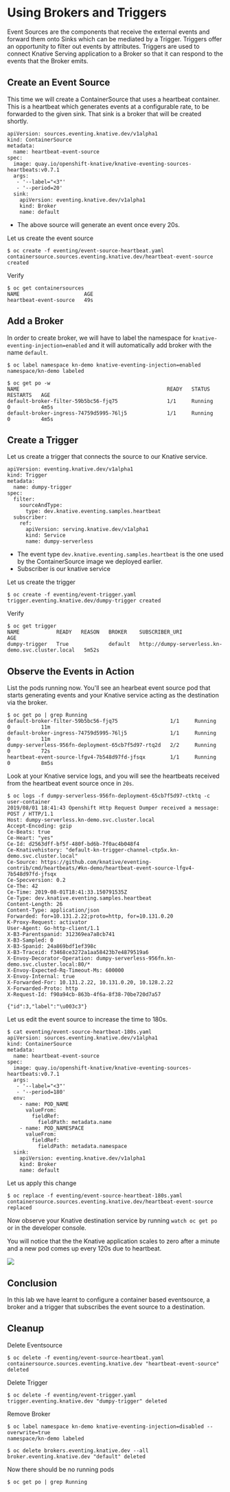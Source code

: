# Using Brokers and Triggers

Event Sources are the components that receive the external events and forward them onto Sinks which can be mediated by a Trigger. Triggers offer an opportunity to filter out events by attributes. Triggers are used to connect Knative Serving application to a Broker so that it can respond to the events that the Broker emits.


## Create an Event Source

This time we will create a ContainerSource that uses a heartbeat container. This is a heartbeat which generates events at a configurable rate, to be forwarded to the given sink. That sink is a broker that will be created shortly. 

```
apiVersion: sources.eventing.knative.dev/v1alpha1
kind: ContainerSource
metadata:
  name: heartbeat-event-source
spec:
  image: quay.io/openshift-knative/knative-eventing-sources-heartbeats:v0.7.1
  args:
   - '--label="<3"'
   - '--period=20'
  sink:
    apiVersion: eventing.knative.dev/v1alpha1
    kind: Broker
    name: default
```

* The above source will generate an event once every 20s.

Let us create the event source

```
$ oc create -f eventing/event-source-heartbeat.yaml
containersource.sources.eventing.knative.dev/heartbeat-event-source created
```

Verify

```
$ oc get containersources
NAME                     AGE
heartbeat-event-source   49s
```

## Add a Broker 

In order to create broker, we will have to label the namespace for `knative-eventing-injection=enabled` and it will automatically add broker with the name `default`.

```
$ oc label namespace kn-demo knative-eventing-injection=enabled
namespace/kn-demo labeled
```

```
$ oc get po -w
NAME                                                READY   STATUS              RESTARTS   AGE
default-broker-filter-59b5bc56-fjq75                1/1     Running             0          4m5s
default-broker-ingress-74759d5995-76lj5             1/1     Running             0          4m5s
```


## Create a Trigger

Let us create a trigger that connects the source to our Knative service.

```
apiVersion: eventing.knative.dev/v1alpha1
kind: Trigger
metadata:
  name: dumpy-trigger
spec:
  filter:
    sourceAndType:
      type: dev.knative.eventing.samples.heartbeat
  subscriber:
    ref:
      apiVersion: serving.knative.dev/v1alpha1
      kind: Service
      name: dumpy-serverless
```


* The event type `dev.knative.eventing.samples.heartbeat` is the one used by the ContainerSource image we deployed earlier.
* Subscriber is our knative service

Let us create the trigger

```
$ oc create -f eventing/event-trigger.yaml 
trigger.eventing.knative.dev/dumpy-trigger created
```

Verify

```
$ oc get trigger
NAME            READY   REASON   BROKER    SUBSCRIBER_URI                                      AGE
dumpy-trigger   True             default   http://dumpy-serverless.kn-demo.svc.cluster.local   5m52s
```

## Observe the Events in Action

List the pods running now. You'll see an hearbeat event source pod that starts generating events and your Knative service acting as the destination via the broker.

```
$ oc get po | grep Running
default-broker-filter-59b5bc56-fjq75                 1/1     Running     0          11m
default-broker-ingress-74759d5995-76lj5              1/1     Running     0          11m
dumpy-serverless-956fn-deployment-65cb7f5d97-rtq2d   2/2     Running     0          72s
heartbeat-event-source-lfgv4-7b548d97fd-jfsqx        1/1     Running     0          8m5s
```


Look at your Knative service logs, and you will see the heartbeats received from the heartbeat event source once in `20s`.

```
$ oc logs -f dumpy-serverless-956fn-deployment-65cb7f5d97-ctktq -c user-container
2019/08/01 18:41:43 Openshift Http Request Dumper received a message: POST / HTTP/1.1
Host: dumpy-serverless.kn-demo.svc.cluster.local
Accept-Encoding: gzip
Ce-Beats: true
Ce-Heart: "yes"
Ce-Id: d2563dff-bf5f-480f-bd6b-7f0ac4b048f4
Ce-Knativehistory: "default-kn-trigger-channel-ctp5x.kn-demo.svc.cluster.local"
Ce-Source: https://github.com/knative/eventing-contrib/cmd/heartbeats/#kn-demo/heartbeat-event-source-lfgv4-7b548d97fd-jfsqx
Ce-Specversion: 0.2
Ce-The: 42
Ce-Time: 2019-08-01T18:41:33.150791535Z
Ce-Type: dev.knative.eventing.samples.heartbeat
Content-Length: 26
Content-Type: application/json
Forwarded: for=10.131.2.22;proto=http, for=10.131.0.20
K-Proxy-Request: activator
User-Agent: Go-http-client/1.1
X-B3-Parentspanid: 312369ea7a8cb741
X-B3-Sampled: 0
X-B3-Spanid: 24a869bdf1ef398c
X-B3-Traceid: f3468ce3272a1aa58423b7e4879519a6
X-Envoy-Decorator-Operation: dumpy-serverless-956fn.kn-demo.svc.cluster.local:80/*
X-Envoy-Expected-Rq-Timeout-Ms: 600000
X-Envoy-Internal: true
X-Forwarded-For: 10.131.2.22, 10.131.0.20, 10.128.2.22
X-Forwarded-Proto: http
X-Request-Id: f90a94cb-863b-4f6a-8f38-70be720d7a57

{"id":3,"label":"\u003c3"}

```

Let us edit the event source to increase the time to 180s.

```
$ cat eventing/event-source-heartbeat-180s.yaml 
apiVersion: sources.eventing.knative.dev/v1alpha1
kind: ContainerSource
metadata:
  name: heartbeat-event-source
spec:
  image: quay.io/openshift-knative/knative-eventing-sources-heartbeats:v0.7.1 
  args:
   - '--label="<3"'
   - '--period=180'
  env:
    - name: POD_NAME
      valueFrom:
        fieldRef:
          fieldPath: metadata.name
    - name: POD_NAMESPACE
      valueFrom:
        fieldRef:
          fieldPath: metadata.namespace
  sink:
    apiVersion: eventing.knative.dev/v1alpha1
    kind: Broker
    name: default
```

Let us apply this change

```
$ oc replace -f eventing/event-source-heartbeat-180s.yaml 
containersource.sources.eventing.knative.dev/heartbeat-event-source replaced
```

Now observe your Knative destination service by running `watch oc get po ` or in the developer console.

You will notice that the the Knative application scales to zero after a minute and a new pod comes up every 120s due to heartbeat.

![](./images/eventing1.png)

## Conclusion

In this lab we have learnt to configure a container based eventsource, a broker and a trigger that subscribes the event source to a destination.

## Cleanup

Delete Eventsource

```
$ oc delete -f eventing/event-source-heartbeat.yaml
containersource.sources.eventing.knative.dev "heartbeat-event-source" deleted
```

Delete  Trigger

```
$ oc delete -f eventing/event-trigger.yaml 
trigger.eventing.knative.dev "dumpy-trigger" deleted
```

Remove Broker

```
$ oc label namespace kn-demo knative-eventing-injection=disabled --overwrite=true
namespace/kn-demo labeled

$ oc delete brokers.eventing.knative.dev --all
broker.eventing.knative.dev "default" deleted

```

Now there should be no running pods

```
$ oc get po | grep Running
```













